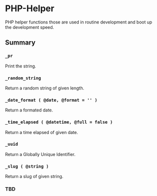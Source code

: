 # PHP-Helper
PHP helper functions those are used in routine development and boot up the development speed.

## Summary

### `_pr`
Print the string. 

### `_random_string`
Return a random string of given length. 

### `_date_format ( @date, @format = '' )`
Return a formated date.

### `_time_elapsed ( @datetime, @full = false )`
Return a time elapsed of given date.

### `_uuid`
Return a Globally Unique Identifier.

### `_slug ( @string )`
Return a slug of given string.

### TBD
